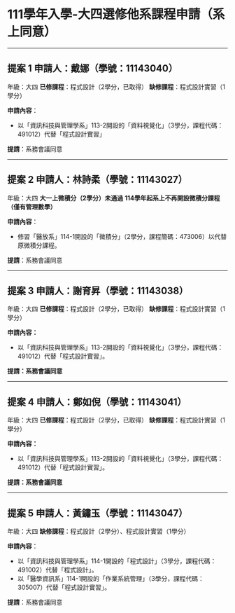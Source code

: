 # 111學年入學-大四選修他系課程申請（系上同意）

---

## 提案 1 申請人：戴娜（學號：11143040）

年級：大四
**已修課程**：程式設計（2學分，已取得）
**缺修課程**：程式設計實習（1學分）

**申請內容**：

- 以「資訊科技與管理學系」113-2開設的「資料視覺化」（3學分，課程代碼：491012）代替「程式設計實習」

**提請**：系務會議同意

---

## 提案 2 申請人：林詩柔（學號：11143027）

年級：大四
**大一上微積分（2學分）未通過**
**114學年起系上不再開設微積分課程（僅有管理數學）**

**申請內容**：

- 修習「醫放系」114-1開設的「微積分」（2學分，課程簡碼：473006）以代替原微積分課程。

**提請**：系務會議同意

---

## 提案 3 申請人：謝育昇（學號：11143038）

年級：大四
**已修課程**：程式設計（2學分，已取得）
**缺修課程**：程式設計實習（1學分）

**申請內容：**

- 以「資訊科技與管理學系」113-2開設的「資料視覺化」（3學分，課程代碼：491012）代替「程式設計實習」。

**提請：系務會議同意**

---

## 提案 4 申請人：鄭如倪（學號：11143041）

年級：大四
**已修課程**：程式設計（2學分，已取得）
**缺修課程**：程式設計實習（1學分）

**申請內容：**

- 以「資訊科技與管理學系」113-2開設的「資料視覺化」（3學分，課程代碼：491012）代替「程式設計實習」。

**提請：系務會議同意**

---

## 提案 5 申請人：黃鏽玉（學號：11143047）

年級：大四
**缺修課程**：程式設計（2學分）、程式設計實習（1學分）

**申請內容**：

- 以「資訊科技與管理學系」114-1開設的「程式設計」（3學分，課程代碼：491002）代替「程式設計」。
- 以「醫學資訊系」114-1開設的「作業系統管理」（3學分，課程代碼：305007）代替「程式設計實習」。

**提請**：系務會議同意
